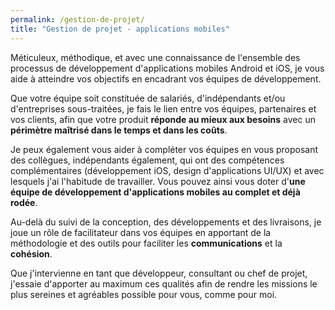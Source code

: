 ```yaml
---
permalink: /gestion-de-projet/
title: "Gestion de projet - applications mobiles"
---
```


Méticuleux, méthodique, et avec une connaissance de l'ensemble des processus de développement d'applications mobiles Android et iOS, je vous aide à atteindre vos objectifs en encadrant vos équipes de développement.

Que votre équipe soit constituée de salariés, d'indépendants et/ou d'entreprises sous-traitées, je fais le lien entre vos équipes, partenaires et vos clients, afin que votre produit **réponde au mieux aux besoins** avec un **périmètre maîtrisé dans le temps et dans les coûts**.

Je peux également vous aider à compléter vos équipes en vous proposant des collègues, indépendants également, qui ont des compétences complémentaires (développement iOS, design d'applications UI/UX) et avec lesquels j'ai l'habitude de travailler. Vous pouvez ainsi vous doter d'**une équipe de développement d'applications mobiles au complet et déjà rodée**.

Au-delà du suivi de la conception, des développements et des livraisons, je joue un rôle de facilitateur dans vos équipes en apportant de la méthodologie et des outils pour faciliter les **communications** et la **cohésion**.

Que j'intervienne en tant que développeur, consultant ou chef de projet, j'essaie d'apporter au maximum ces qualités afin de rendre les missions le plus sereines et agréables possible pour vous, comme pour moi.